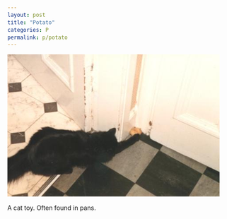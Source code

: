```yaml
---
layout: post
title: "Potato"
categories: P
permalink: p/potato
---
```


<img src="/images/p/potato.jpg">

A cat toy. Often found in pans.